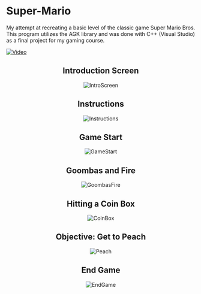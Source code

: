 Super-Mario
===========

My attempt at recreating a basic level of the classic game Super Mario Bros.
This program utilizes the AGK library and was done with C++ (Visual Studio) as a final project for my gaming course.


[![Video](http://www.youtube.com/watch?v=T4JtKVHu_4Y/0.jpg)](http://www.youtube.com/watch?v=T4JtKVHu_4Y)


<center>
  <h2>Introduction Screen</h2>
  
  ![IntroScreen](http://i.imgur.com/BUeGxpu.png)
  
  <b><h2>Instructions</b></h2>
  
  ![Instructions](http://i.imgur.com/T4WIXMU.png)
  
  <h2>Game Start</h2>
  
  ![GameStart](http://i.imgur.com/qmZT25j.png)
  
  <h2>Goombas and Fire</h2>
  
  ![GoombasFire](http://i.imgur.com/JEEglqF.png)
  
  <h2>Hitting a Coin Box</h2>
  
  ![CoinBox](http://i.imgur.com/Emw5EuC.png)
  
  <h2>Objective: Get to Peach</h2>
  
  ![Peach](http://i.imgur.com/4O3CCCZ.png)
  
  <h2>End Game</h2>
  
  ![EndGame](http://i.imgur.com/Ri7b9FD.png)
</center>
